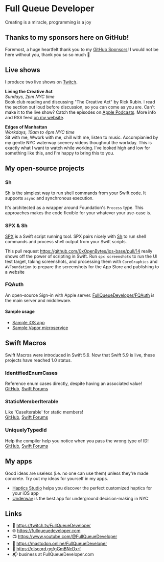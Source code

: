 # Full Queue Developer

Creating is a miracle, programming is a joy

## Thanks to my sponsors here on GitHub!
Foremost, a huge heartfelt thank you to my [GitHub Sponsors](https://github.com/sponsors/FullQueueDeveloper)! I would not be here without you, thank you so so much 💜

## Live shows

I produce two live shows on [Twitch](https://twitch.tv/FullQueueDeveloper).

**Living the Creative Act**<br/> 
*Sundays, 2pm NYC time* <br/> Book club reading and discussing "The Creative Act" by Rick Rubin. I read the section out loud before discussion, so you can come as you are. Can't make it to the live show? Catch the episodes on [Apple Podcasts](https://podcasts.apple.com/us/podcast/living-the-creative-act/id1710679124). More info and RSS feed [on my website](https://FullQueueDeveloper.com/living-the-creative-adt).


**Edges of Manhattan**<br/> 
*Workdays, 10am to 4pm NYC time* <br/> 
Sit with me, Wwork with me, chill with me, listen to music. Accompianied by my gentle NYC waterway scenery videos thoughout the workday. This is exactly what I want to watch while working. I've looked high and low for something like this, and I'm happy to bring this to you.

## My open-source projects 

### Sh

[Sh](https://github.com/FullQueueDeveloper/Sh) is the simplest way to run shell commands from your Swift code. It supports `async` and synchronous execution. 

It's architected as a wrapper around Foundation's `Process` type. This approaches makes the code flexible for your whatever your use-case is.

### SPX & Sh

[SPX](https://github.com/FullQueueDeveloper/SPX) is a Swift script running tool. SPX pairs nicely with [Sh](https://github.com/FullQueueDeveloper/Sh) to run shell commands and process shell output from your Swift scripts.

This pull request https://github.com/0xOpenBytes/ios-base/pull/14 really shows off the power of scripting in Swift. Run `spx screenshots` to run the UI test target, taking screenshots, and processing them with `CoreGraphics` and `AVFoundation` to prepare the screenshots for the App Store and publishing to a website



### FQAuth

An open-source Sign-in with Apple server. [FullQueueDeveloper/FQAuth](https://github.com/FullQueueDeveloper/FQAuth) is the main server and middleware. 

#### Sample usage

- [Sample iOS app](https://github.com/FullQueueDeveloper/FQAuth-Sample-iOS) 
- [Sample Vapor microservice](https://github.com/FullQueueDeveloper/FQAuth-Sample-Microservice)

## Swift Macros

Swift Macros were introduced in Swift 5.9. Now that Swift 5.9 is live, these projects have reached 1.0 status.

### IdentifiedEnumCases
Reference enum cases directly, despite having an associated value! <br />
[GitHub](https://github.com/FullQueueDeveloper/IdentifiedEnumCases.git), [Swift Forums](https://forums.swift.org/t/introducing-identifiedenumcases-swift-macro/65443)

### StaticMemberIterable
Like 'CaseIterable' for static members! <br />
[GitHub](https://github.com/FullQueueDeveloper/StaticMemberIterable.git), [Swift Forums](https://forums.swift.org/t/introducing-staticmemberiterable-swift-macro/65454)

### UniquelyTypedId
Help the compiler help you notice when you pass the wrong type of ID! <br />
[GitHub](https://github.com/FullQueueDeveloper/UniquelyTypedId), [Swift Forums](https://forums.swift.org/t/introducing-uniquelytypedid-swift-macro/65439)

## My apps

Good ideas are useless (i.e. no one can use them) unless they're made concrete. Try out my ideas for yourself in my apps.

- [Haptics Studio](https://apps.apple.com/app/id1624792731) helps you discover the perfect customized haptics for your iOS app
- [Underway](https://underway.nyc/download) is the best app for underground decision-making in NYC




## Links
- 🔭 https://twitch.tv/FullQueueDeveloper
- 🌐 https://fullqueuedeveloper.com
- 📺 https://www.youtube.com/@FullQueueDeveloper
- 🐘 https://mastodon.online/FullQueueDeveloper
- 💬 https://discord.gg/gGmBNcDxrf
- 📬 business at FullQueueDeveloper.com
